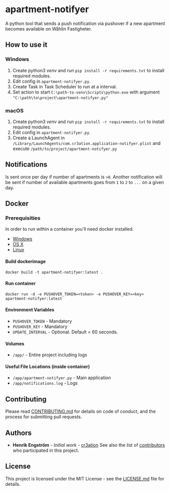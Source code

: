 # apartment-notifyer
A python tool that sends a push notification via pushover if a new apartment becomes available on Wåhlin Fastigheter.

## How to use it
### Windows
1) Create python3 _venv_  and run `pip install -r requirements.txt` to install required modules.
2) Edit config in `apartment-notifyer.py`.
3) Create Task in Task Scheduler to run at a interval.
4) Set action to start `C:\path-to-venv\Scripts\python.exe` with argument `"C:\path\to\project\apartment-notifyer.py"`

### macOS
1) Create python3 _venv_  and run `pip install -r requirements.txt` to install required modules.
2) Edit config in `apartment-notifyer.py`.
2) Create a LaunchAgent in `/Library/LaunchAgents/com.cr3ation.application-notifyer.plist` and execute `/path/to/project/apartment-notifyer.py`

## Notifications
Is sent once per day if number of apartments is `>0`.
Another notification will be sent if number of available apartments goes from `1` to `2` to `...` on a given day.


## Docker
### Prerequisities
In order to run within a container you'll need docker installed.

* [Windows](https://docs.docker.com/windows/started)
* [OS X](https://docs.docker.com/mac/started/)
* [Linux](https://docs.docker.com/linux/started/)

#### Build dockerimage
```shell
docker build -t apartment-notifyer:latest . 
```

#### Run container
```shell
docker run -d -e PUSHOVER_TOKEN=<token> -e PUSHOVER_KEY=<key>  apartment-notifyer:latest
```

#### Environment Variables
* `PUSHOVER_TOKEN` - Mandatory
* `PUSHOVER_KEY` - Mandatory
* `UPDATE_INTERVAL` - Optional. Default = 60 seconds.

#### Volumes
* `/app/` - Entire project including logs

#### Useful File Locations (inside container)
* `/app/apartment-notifyer.py` - Main application
* `/app/notifications.log` - Logs

## Contributing
Please read [CONTRIBUTING.md](CONTRIBUTING.md) for details on code of conduct, and the process for submitting pull requests.

## Authors
* **Henrik Engström** - *Initial work* - [cr3ation](https://github.com/cr3ation)
See also the list of [contributors](https://github.com/cr3ation/apartment-notifyer/contributors) who 
participated in this project.

## License
This project is licensed under the MIT License - see the [LICENSE.md](LICENSE.md) file for details.
